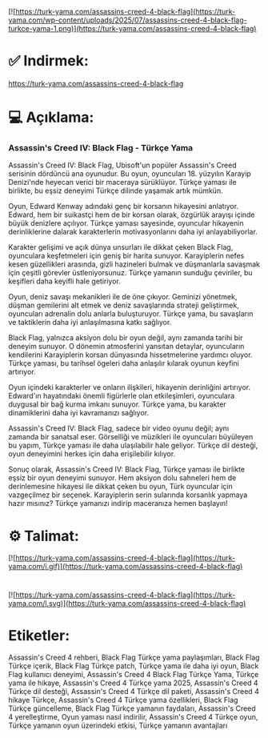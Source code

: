 [![https://turk-yama.com/assassins-creed-4-black-flag](https://turk-yama.com/wp-content/uploads/2025/07/assassins-creed-4-black-flag-turkce-yama-1.png)](https://turk-yama.com/assassins-creed-4-black-flag)
# ✅ Indirmek:
https://turk-yama.com/assassins-creed-4-black-flag
# 💻 Açıklama:
### Assassin's Creed IV: Black Flag - Türkçe Yama

Assassin's Creed IV: Black Flag, Ubisoft'un popüler Assassin's Creed serisinin dördüncü ana oyunudur. Bu oyun, oyuncuları 18. yüzyılın Karayip Denizi'nde heyecan verici bir maceraya sürüklüyor. Türkçe yaması ile birlikte, bu eşsiz deneyimi Türkçe dilinde yaşamak artık mümkün.

Oyun, Edward Kenway adındaki genç bir korsanın hikayesini anlatıyor. Edward, hem bir suikastçi hem de bir korsan olarak, özgürlük arayışı içinde büyük denizlere açılıyor. Türkçe yaması sayesinde, oyuncular hikayenin derinliklerine dalarak karakterlerin motivasyonlarını daha iyi anlayabiliyorlar.

Karakter gelişimi ve açık dünya unsurları ile dikkat çeken Black Flag, oyunculara keşfetmeleri için geniş bir harita sunuyor. Karayiplerin nefes kesen güzellikleri arasında, gizli hazineleri bulmak ve düşmanlarla savaşmak için çeşitli görevler üstleniyorsunuz. Türkçe yamanın sunduğu çeviriler, bu keşifleri daha keyifli hale getiriyor.

Oyun, deniz savaşı mekanikleri ile de öne çıkıyor. Geminizi yönetmek, düşman gemilerini alt etmek ve deniz savaşlarında strateji geliştirmek, oyuncuları adrenalin dolu anlarla buluşturuyor. Türkçe yama, bu savaşların ve taktiklerin daha iyi anlaşılmasına katkı sağlıyor.

Black Flag, yalnızca aksiyon dolu bir oyun değil, aynı zamanda tarihi bir deneyim sunuyor. O dönemin atmosferini yansıtan detaylar, oyuncuların kendilerini Karayiplerin korsan dünyasında hissetmelerine yardımcı oluyor. Türkçe yaması, bu tarihsel ögeleri daha anlaşılır kılarak oyunun keyfini artırıyor.

Oyun içindeki karakterler ve onların ilişkileri, hikayenin derinliğini artırıyor. Edward'ın hayatındaki önemli figürlerle olan etkileşimleri, oyunculara duygusal bir bağ kurma imkanı sunuyor. Türkçe yama, bu karakter dinamiklerini daha iyi kavramanızı sağlıyor.

Assassin's Creed IV: Black Flag, sadece bir video oyunu değil; aynı zamanda bir sanatsal eser. Görselliği ve müzikleri ile oyuncuları büyüleyen bu yapım, Türkçe yaması ile daha ulaşılabilir hale geliyor. Türkçe dil desteği, oyun deneyimini herkes için daha erişilebilir kılıyor.

Sonuç olarak, Assassin's Creed IV: Black Flag, Türkçe yaması ile birlikte eşsiz bir oyun deneyimi sunuyor. Hem aksiyon dolu sahneleri hem de derinlemesine hikayesi ile dikkat çeken bu oyun, Türk oyuncular için vazgeçilmez bir seçenek. Karayiplerin serin sularında korsanlık yapmaya hazır mısınız? Türkçe yamanızı indirip maceranıza hemen başlayın!
# ⚙️ Talimat:
[![https://turk-yama.com/assassins-creed-4-black-flag](https://turk-yama.com/i.gif)](https://turk-yama.com/assassins-creed-4-black-flag)
#
[![https://turk-yama.com/assassins-creed-4-black-flag](https://turk-yama.com/l.svg)](https://turk-yama.com/assassins-creed-4-black-flag)
# Etiketler:
Assassin's Creed 4 rehberi, Black Flag Türkçe yama paylaşımları, Black Flag Türkçe içerik, Black Flag Türkçe patch, Türkçe yama ile daha iyi oyun, Black Flag kullanıcı deneyimi, Assassin's Creed 4 Black Flag Türkçe Yama, Türkçe yama ile hikaye, Assassin's Creed 4 Türkçe yama 2025, Assassin's Creed 4 Türkçe dil desteği, Assassin's Creed 4 Türkçe dil paketi, Assassin's Creed 4 hikaye Türkçe, Assassin's Creed 4 Türkçe yama özellikleri, Black Flag Türkçe güncelleme, Black Flag Türkçe yamanın faydaları, Assassin's Creed 4 yerelleştirme, Oyun yaması nasıl indirilir, Assassin's Creed 4 Türkçe oyun, Türkçe yamanın oyun üzerindeki etkisi, Türkçe yamanın avantajları


